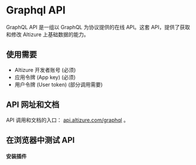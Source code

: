 # Graphql API

GraphQL API 是一组以 GraphQL 为协议提供的在线 API。这套 API，提供了获取和修改 Altizure 上基础数据的能力。

## 使用需要

* Altizure 开发者账号 (必须)
* 应用令牌 (App key) (必须)
* 用户令牌 (User token) (部分调用需要)

## API 网址和文档

API 调用和文档的入口： [api.altizure.com/graphql](https://api.altizure.com/graphql) 。

## 在浏览器中测试 API

#### 安装插件
